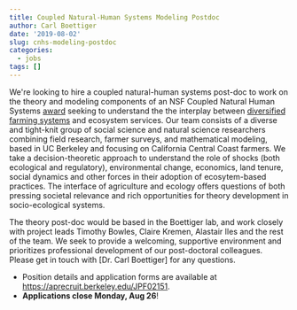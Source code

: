 ```yaml
---
title: Coupled Natural-Human Systems Modeling Postdoc
author: Carl Boettiger
date: '2019-08-02'
slug: cnhs-modeling-postdoc
categories:
  - jobs
tags: []
---
```


We're looking to hire a coupled natural-human systems post-doc to work on the theory and modeling components of an NSF Coupled Natural Human Systems [award] seeking to understand the the interplay between [diversified farming systems] and ecosystem services.  Our team consists of a diverse and tight-knit group of social science and natural science researchers combining field research, farmer surveys, and mathematical modeling, based in UC Berkeley and focusing on California Central Coast farmers.  We take a decision-theoretic approach to understand the role of shocks (both ecological and regulatory), environmental change, economics, land tenure, social dynamics and other forces in their adoption of ecosytem-based practices. The interface of agriculture and ecology offers questions of both pressing societal relevance and rich opportunities for theory development in socio-ecological systems.  

The theory post-doc would be based in the Boettiger lab, and work closely with project leads Timothy Bowles, Claire Kremen, Alastair Iles and the rest of the team.  We seek to provide a welcoming, supportive environment and prioritizes professional development of our post-doctoral colleagues.  Please get in touch with [Dr. Carl Boettiger] for any questions.

- Position details and application forms are available at <https://aprecruit.berkeley.edu/JPF02151>.
- **Applications close  Monday, Aug 26**!
 
[award]: https://nsf.gov/awardsearch/showAward?AWD_ID=1824871
[diversified farming systems]: https://doi.org/10.1016/j.ecolecon.2019.03.002
[Dr Carl Boettiger]: https://carlboettiger.info

